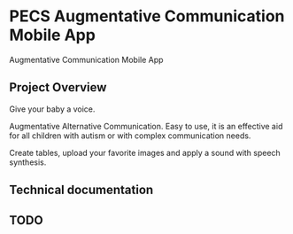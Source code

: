# PECS Augmentative Communication Mobile App

Augmentative Communication Mobile App

## Project Overview

Give your baby a voice.

Augmentative Alternative Communication. Easy to use, it is an effective aid for all children with autism or with complex communication needs.

Create tables, upload your favorite images and apply a sound with speech synthesis.

## Technical documentation

## TODO
